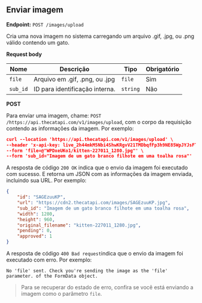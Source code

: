 ## Enviar imagem

**Endpoint:** `POST /images/upload`

Cria uma nova imagem no sistema carregando um arquivo .gif, .jpg, ou .png válido contendo um gato.

**Request body**

| Nome | Descrição | Tipo | Obrigatório |
|------|-----------|------|-------------|
| `file` | Arquivo em .gif, .png, ou .jpg | `file` | Sim |
| `sub_id` | ID para identificação interna. | `string` | Não |

**POST**

Para enviar uma imagem, chame: 
`POST /https://api.thecatapi.com/v1/images/upload`, com o corpo da requisição contendo  as informações da imagem. Por exemplo:
```json
curl --location 'https://api.thecatapi.com/v1/images/upload' \
--header 'x-api-key: live_2h44mkM5Nbi4ShwKRgvV21TMDbqfFp3h9NE85WpJYJsFT9kyNrLHRDypRJIHTXjA' \
--form 'file=@"WPDxeUKo1/kitten-227011_1280.jpg"' \
--form 'sub_id="Imagem de um gato branco filhote em uma toalha rosa"'
```
A resposta de código `200 OK` indica que o envio da imagem foi executado com sucesso. E retorna um JSON com as informações da imagem enviada, incluindo sua URL. Por exemplo:

```json
{
    "id": "SAGEzuuKP",
    "url": "https://cdn2.thecatapi.com/images/SAGEzuuKP.jpg",
    "sub_id": "Imagem de um gato branco filhote em uma toalha rosa",
    "width": 1280,
    "height": 960,
    "original_filename": "kitten-227011_1280.jpg",
    "pending": 0,
    "approved": 1
}
```
A resposta de código `400 Bad request`indica que o envio da imagem foi executado com erro. Por exemplo:

    No 'file' sent. Check you're sending the image as the 'file' parameter. of the FormData object.

> Para se recuperar do estado de erro, confira se você está enviando a imagem como o parâmetro `file`.